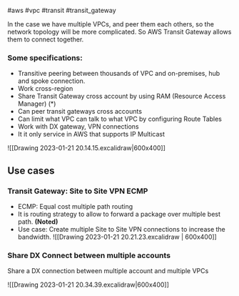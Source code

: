 #aws #vpc #transit #transit_gateway

In the case we have multiple VPCs, and peer them each others, so the network topology will be more complicated. So AWS Transit Gateway allows them to connect together.

### Some specifications:
- Transitive peering between thousands of VPC and on-premises, hub and spoke connection.
- Work cross-region
- Share Transit Gateway cross account by using RAM (Resource Access Manager) (*)
- Can peer transit gateways cross accounts
- Can limit what VPC can talk to what VPC by configuring Route Tables
- Work with DX gateway, VPN connections
- It it only service in AWS that supports IP Multicast

![[Drawing 2023-01-21 20.14.15.excalidraw|600x400]]



## Use cases

### Transit Gateway: Site to Site VPN ECMP
- ECMP: Equal cost multiple path routing
- It is routing strategy to allow to forward a package over multiple best path. **(Noted)**
- Use case: Create multiple Site to Site VPN connections to increase the bandwidth.
![[Drawing 2023-01-21 20.21.23.excalidraw | 600x400]]

### Share DX Connect between multiple accounts

Share a DX connection between multiple account and multiple VPCs

![[Drawing 2023-01-21 20.34.39.excalidraw|600x400]]
